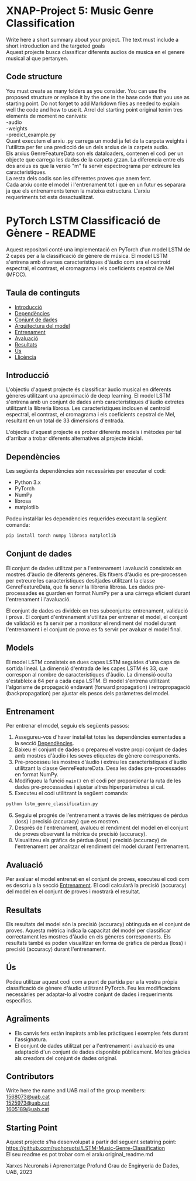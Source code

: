 
# XNAP-Project 5: Music Genre Classification
Write here a short summary about your project. The text must include a short introduction and the targeted goals</br>
Aquest projecte busca classificar diferents audios de musica en el genere musical al que pertanyen.

## Code structure
You must create as many folders as you consider. You can use the proposed structure or replace it by the one in the base code that you use as starting point. Do not forget to add Markdown files as needed to explain well the code and how to use it.
Arrel del starting point original tenim tres elements de moment no canivats:</br>
-audio</br>
-weights</br>
-predict_example.py</br>
Quant executem el arxiu .py carrega un model ja fet de la carpeta weights i l'utilitza per fer una predicció de un dels arxius de la carpeta audio.</br>
Els arxius GenreFeatureData son els dataloaders, contenen el codi per un objecte que carrega les dades de la carpeta gtzan. La diferencia entre els dos arxius es que la versio "m" fa servir espectrograma per extreure les caracteristiques.</br>
La resta dels codis son les diferentes proves que anem fent.</br>
Cada arxiu conte el model i l'entrenament tot i que en un futur es separara ja que els entrenaments tenen la mateixa estructura.
L'arxiu requeriments.txt esta desactualitzat.</br>

# PyTorch LSTM Classificació de Gènere - README

Aquest repositori conté una implementació en PyTorch d'un model LSTM de 2 capes per a la classificació de gènere de música. El model LSTM s'entrena amb diverses característiques d'àudio com ara el centroid espectral, el contrast, el cromagrama i els coeficients cepstral de Mel (MFCC).

## Taula de continguts

- [Introducció](#introducció)
- [Dependències](#dependències)
- [Conjunt de dades](#conjunt-de-dades)
- [Arquitectura del model](#arquitectura-del-model)
- [Entrenament](#entrenament)
- [Avaluació](#avaluació)
- [Resultats](#resultats)
- [Ús](#ús)
- [Llicència](#llicència)

## Introducció

L'objectiu d'aquest projecte és classificar àudio musical en diferents gèneres utilitzant una aproximació de deep learning. El model LSTM s'entrena amb un conjunt de dades amb característiques d'àudio extretes utilitzant la llibreria librosa. Les característiques inclouen el centroid espectral, el contrast, el cromagrama i els coeficients cepstral de Mel, resultant en un total de 33 dimensions d'entrada.

L'objectiu d'aquest projecte es probar diferents models i mètodes per tal d'arribar a trobar diferents alternatives al projecte inicial.

## Dependències

Les següents dependències són necessàries per executar el codi:

- Python 3.x
- PyTorch
- NumPy
- librosa
- matplotlib

Podeu instal·lar les dependències requerides executant la següent comanda:

```bash
pip install torch numpy librosa matplotlib
```

## Conjunt de dades

El conjunt de dades utilitzat per a l'entrenament i avaluació consisteix en mostres d'àudio de diferents gèneres. Els fitxers d'àudio es pre-processen per extreure les característiques desitjades utilitzant la classe GenreFeatureData, que fa servir la llibreria librosa. Les dades pre-processades es guarden en format NumPy per a una càrrega eficient durant l'entrenament i l'avaluació.

El conjunt de dades es divideix en tres subconjunts: entrenament, validació i prova. El conjunt d'entrenament s'utilitza per entrenar el model, el conjunt de validació es fa servir per a monitorar el rendiment del model durant l'entrenament i el conjunt de prova es fa servir per avaluar el model final.

## Models

El model LSTM consisteix en dues capes LSTM seguides d'una capa de sortida lineal. La dimensió d'entrada de les capes LSTM és 33, que correspon al nombre de característiques d'àudio. La dimensió oculta s'estableix a 64 per a cada capa LSTM. El model s'entrena utilitzant l'algorisme de propagació endavant (forward propagation) i retropropagació (backpropagation) per ajustar els pesos dels paràmetres del model.

## Entrenament

Per entrenar el model, seguiu els següents passos:

1. Assegureu-vos d'haver instal·lat totes les dependències esmentades a la secció [Dependències](#dependències).
2. Baixeu el conjunt de dades o prepareu el vostre propi conjunt de dades amb mostres d'àudio i les seves etiquetes de gènere corresponents.
3. Pre-processeu les mostres d'àudio i extreu les característiques d'àudio utilitzant la classe GenreFeatureData. Desa les dades pre-processades en format NumPy.
4. Modifiqueu la funció `main()` en el codi per proporcionar la ruta de les dades pre-processades i ajustar altres hiperparàmetres si cal.
5. Executeu el codi utilitzant la següent comanda:

```bash
python lstm_genre_classification.py
```

6. Seguiu el progrés de l'entrenament a través de les mètriques de pèrdua (loss) i precisió (accuracy) que es mostren.
7. Després de l'entrenament, avalueu el rendiment del model en el conjunt de proves observant la mètrica de precisió (accuracy).
8. Visualitzeu els gràfics de pèrdua (loss) i precisió (accuracy) de l'entrenament per analitzar el rendiment del model durant l'entrenament.

## Avaluació

Per avaluar el model entrenat en el conjunt de proves, executeu el codi com es descriu a la secció [Entrenament](#entrenament). El codi calcularà la precisió (accuracy) del model en el conjunt de proves i mostrarà el resultat.

## Resultats

Els resultats del model són la precisió (accuracy) obtinguda en el conjunt de proves. Aquesta mètrica indica la capacitat del model per classificar correctament les mostres d'àudio en els gèneres corresponents. Els resultats també es poden visualitzar en forma de gràfics de pèrdua (loss) i precisió (accuracy) durant l'entrenament.

## Ús

Podeu utilitzar aquest codi com a punt de partida per a la vostra pròpia classificació de gènere d'àudio utilitzant PyTorch. Feu les modificacions necessàries per adaptar-lo al vostre conjunt de dades i requeriments específics.

## Agraïments

- Els canvis fets estàn inspirats amb les pràctiques i exemples fets durant l'assignatura.
- El conjunt de dades utilitzat per a l'entrenament i avaluació és una adaptació d'un conjunt de dades disponible públicament. Moltes gràcies als creadors del conjunt de dades original.



## Contributors
Write here the name and UAB mail of the group members:
</br>1568073@uab.cat
</br>1525973@uab.cat
</br>1605189@uab.cat

## Starting Point
Aquest projecte s'ha desenvolupat a partir del seguent setatring point:</br>
https://github.com/ruohoruotsi/LSTM-Music-Genre-Classification</br>
El seu readme es pot trobar com el arxiu original_readme.md 

Xarxes Neuronals i Aprenentatge Profund
Grau de Enginyeria de Dades, 
UAB, 2023

